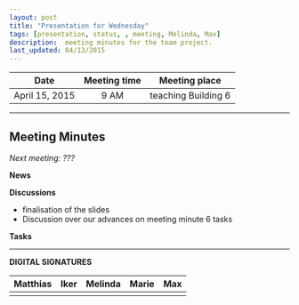 ```yaml
---
layout: post
title: "Presentation for Wednesday"
tags: [presentation, status, , meeting, Melinda, Max]
description:  meeting minutes for the team project.
last_updated: 04/13/2015
---
```


|**Date** |**Meeting time**|**Meeting place**
| ------------- |:----------------:|:-------:
|April 15, 2015| 9 AM | teaching Building 6


----------


Meeting Minutes
------
*Next meeting:  ???*

**News**

**Discussions**
* finalisation of the slides
* Discussion over our advances on meeting minute 6 tasks

**Tasks**



----------

**DIGITAL SIGNATURES**

|**Matthias** |**Iker**|**Melinda**|**Marie**|**Max**|
|----------------|----------------|----------------|----------------|----------------|
| | | | | |
